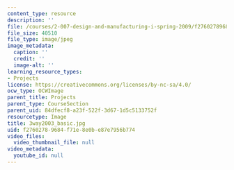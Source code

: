 ```yaml
---
content_type: resource
description: ''
file: /courses/2-007-design-and-manufacturing-i-spring-2009/f27602789684f71e8e0be87e7956b774_3way2003_basic.jpg
file_size: 40510
file_type: image/jpeg
image_metadata:
  caption: ''
  credit: ''
  image-alt: ''
learning_resource_types:
- Projects
license: https://creativecommons.org/licenses/by-nc-sa/4.0/
ocw_type: OCWImage
parent_title: Projects
parent_type: CourseSection
parent_uid: 84dfecf8-a23f-522f-3d67-1d5c5133752f
resourcetype: Image
title: 3way2003_basic.jpg
uid: f2760278-9684-f71e-8e0b-e87e7956b774
video_files:
  video_thumbnail_file: null
video_metadata:
  youtube_id: null
---
```

